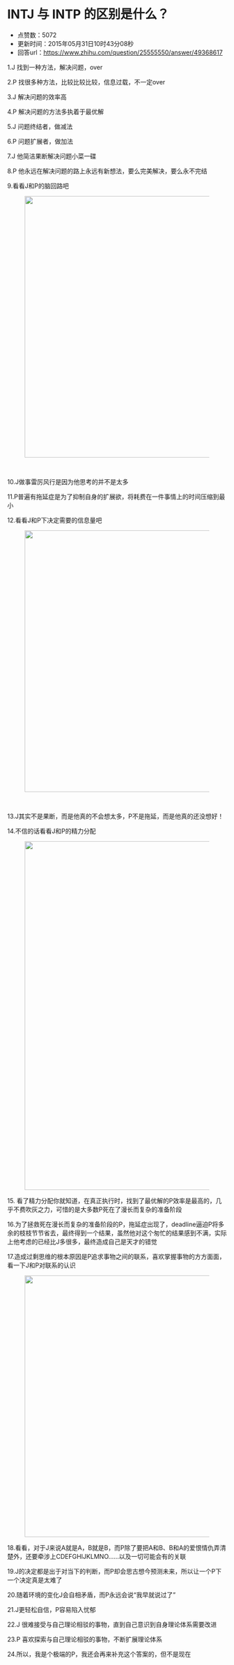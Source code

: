 # INTJ 与 INTP 的区别是什么？
- 点赞数：5072
- 更新时间：2015年05月31日10时43分08秒
- 回答url：https://www.zhihu.com/question/25555550/answer/49368617
<body>
 <p data-pid="KsgBV31d">1.J 找到一种方法，解决问题，over</p>
 <p data-pid="eTgat-Ph">2.P 找很多种方法，比较比较比较，信息过载，不一定over</p>
 <p data-pid="VcMFGloT">3.J 解决问题的效率高</p>
 <p data-pid="6uuvHjtj">4.P 解决问题的方法多执着于最优解</p>
 <p data-pid="UgxJtofG">5.J 问题终结者，做减法</p>
 <p data-pid="EmtBQmYb">6.P 问题扩展者，做加法</p>
 <p data-pid="q7aF5ibI">7.J 他简洁果断解决问题小菜一碟</p>
 <p data-pid="UudHBj6V">8.P 他永远在解决问题的路上永远有新想法，要么完美解决，要么永不完结</p>
 <p data-pid="2AUrQ_dn">9.看看J和P的脑回路吧</p>
 <figure>
  <img src="https://pic1.zhimg.com/50/c05dd2e7e6e60cad52d1658b17d08a37_720w.jpg?source=1940ef5c" data-rawwidth="600" data-rawheight="800" data-original-token="c05dd2e7e6e60cad52d1658b17d08a37" class="origin_image zh-lightbox-thumb" width="600" data-original="https://pica.zhimg.com/c05dd2e7e6e60cad52d1658b17d08a37_r.jpg?source=1940ef5c">
 </figure>
 <br>
 <p data-pid="T3WjzDvI">10.J做事雷厉风行是因为他思考的并不是太多</p>
 <p data-pid="pWceU1-X">11.P普遍有拖延症是为了抑制自身的扩展欲，将耗费在一件事情上的时间压缩到最小</p>
 <p data-pid="mn_fvkIQ">12.看看J和P下决定需要的信息量吧</p>
 <figure>
  <img src="https://pica.zhimg.com/50/a433d479a38d495b1aba5045fbbe897d_720w.jpg?source=1940ef5c" data-rawwidth="600" data-rawheight="800" data-original-token="a433d479a38d495b1aba5045fbbe897d" class="origin_image zh-lightbox-thumb" width="600" data-original="https://pic1.zhimg.com/a433d479a38d495b1aba5045fbbe897d_r.jpg?source=1940ef5c">
 </figure>
 <br>
 <p data-pid="7srbTmdD">13.J其实不是果断，而是他真的不会想太多，P不是拖延，而是他真的还没想好！</p>
 <p data-pid="lR0rakVs">14.不信的话看看J和P的精力分配</p>
 <figure>
  <img src="https://pica.zhimg.com/50/b45a338f427e2a295476cb14ef54f6bb_720w.jpg?source=1940ef5c" data-rawwidth="800" data-rawheight="410" data-original-token="b45a338f427e2a295476cb14ef54f6bb" class="origin_image zh-lightbox-thumb" width="800" data-original="https://pica.zhimg.com/b45a338f427e2a295476cb14ef54f6bb_r.jpg?source=1940ef5c">
 </figure>
 <p data-pid="XmyXxr9I">15. 看了精力分配你就知道，在真正执行时，找到了最优解的P效率是最高的，几乎不费吹灰之力，可惜的是大多数P死在了漫长而复杂的准备阶段</p>
 <p data-pid="nK6PBgVS">16.为了拯救死在漫长而复杂的准备阶段的P，拖延症出现了，deadline逼迫P将多余的枝枝节节省去，最终得到一个结果，虽然他对这个匆忙的结果感到不满，实际上他考虑的已经比J多很多，最终造成自己是天才的错觉</p>
 <p data-pid="70v02LyN">17.造成过剩思维的根本原因是P追求事物之间的联系，喜欢掌握事物的方方面面，看一下J和P对联系的认识</p>
 <figure>
  <img src="https://picx.zhimg.com/50/eef8dbca3090aa538692f4b480749066_720w.jpg?source=1940ef5c" data-rawwidth="600" data-rawheight="800" data-original-token="eef8dbca3090aa538692f4b480749066" class="origin_image zh-lightbox-thumb" width="600" data-original="https://pica.zhimg.com/eef8dbca3090aa538692f4b480749066_r.jpg?source=1940ef5c">
 </figure>
 <p data-pid="ANCcgnmX">18.看看，对于J来说A就是A，B就是B，而P除了要把A和B、B和A的爱恨情仇弄清楚外，还要牵涉上CDEFGHIJKLMNO……以及一切可能会有的关联</p>
 <p data-pid="kXL8yXBX">19.J的决定都是出于对当下的判断，而P却会思古想今预测未来，所以让一个P下一个决定真是太难了</p>
 <p data-pid="qAv5YOWv">20.随着环境的变化J会自相矛盾，而P永远会说“我早就说过了”</p>
 <p data-pid="s0p7Dg16">21.J更轻松自信，P容易陷入忧郁</p>
 <p data-pid="H5S--K0G">22.J 很难接受与自己理论相驳的事物，直到自己意识到自身理论体系需要改进</p>
 <p data-pid="oXIpc6UC">23.P 喜欢探索与自己理论相驳的事物，不断扩展理论体系</p>
 <p data-pid="mYL8glsQ">24.所以，我是个极端的P，我还会再来补充这个答案的，但不是现在</p>
</body>
